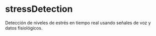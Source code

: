 # stressDetection
Detección de niveles de estrés en tiempo real usando señales de voz y datos fisiológicos.
